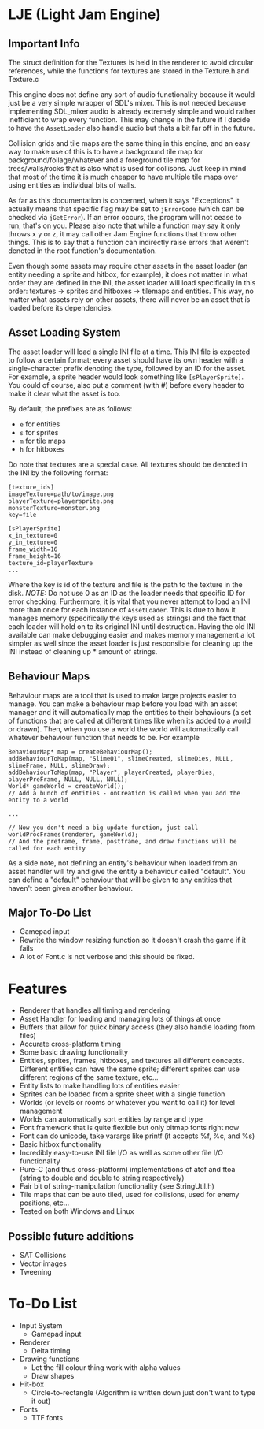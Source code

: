 LJE (Light Jam Engine)
================================

Important Info
--------------
The struct definition for the Textures is held in the renderer
to avoid circular references, while the functions for textures
are stored in the Texture.h and Texture.c

This engine does not define any sort of audio functionality
because it would just be a very simple wrapper of SDL's
mixer. This is not needed because implementing SDL_mixer
audio is already extremely simple and would rather inefficient
to wrap every function. This may change in the future if I
decide to have the `AssetLoader` also handle audio but thats
a bit far off in the future.

Collision grids and tile maps are the same thing in this engine,
and an easy way to make use of this is to have a background
tile map for background/foilage/whatever and a foreground tile
map for trees/walls/rocks that is also what is used for collisons.
Just keep in mind that most of the time it is much cheaper to
have multiple tile maps over using entities as individual bits of
walls.

As far as this documentation is concerned, when it says "Exceptions" it
actually means that specific flag may be set to `jErrorCode` (which
can be checked via `jGetError`). If an error occurs, the program will
not cease to run, that's on you. Please also note that while a function
may say it only throws x y or z, it may call other Jam Engine functions
that throw other things. This is to say that a function can indirectly
raise errors that weren't denoted in the root function's documentation.

Even though some assets may require other assets in the asset loader
(an entity needing a sprite and hitbox, for example), it does not matter
in what order they are defined in the INI, the asset loader will load
specifically in this order: textures -> sprites and hitboxes -> tilemaps
and entities. This way, no matter what assets rely on other assets, there
will never be an asset that is loaded before its dependencies.

Asset Loading System
--------------------
The asset loader will load a single INI file at a time. This INI file is
expected to follow a certain format; every asset should have its own header
with a single-character prefix denoting the type, followed by an ID for the
asset. For example, a sprite header would look something like `[sPlayerSprite]`. You
could of course, also put a comment (with #) before every header to make it
clear what the asset is too.

By default, the prefixes are as follows:

 + `e` for entities
 + `s` for sprites
 + `m` for tile maps
 + `h` for hitboxes

Do note that textures are a special case. All textures should be denoted in
the INI by the following format:

    [texture_ids]
    imageTexture=path/to/image.png
    playerTexture=playersprite.png
    monsterTexture=monster.png
    key=file
    
    [sPlayerSprite]
    x_in_texture=0
    y_in_texture=0
    frame_width=16
    frame_height=16
    texture_id=playerTexture
    ...

Where the key is id of the texture and file is the path to the texture in the
disk. *NOTE:* Do not use 0 as an ID as the loader needs that specific ID for
error checking. Furthermore, it is vital that you never attempt to load an INI
more than once for each instance of `AssetLoader`. This is due to how it
manages memory (specifically the keys used as strings) and the fact that each
loader will hold on to its original INI until destruction. Having the old INI
available can make debugging easier and makes memory management a lot simpler
as well since the asset loader is just responsible for cleaning up the INI instead
of cleaning up * amount of strings. 

Behaviour Maps
--------------
Behaviour maps are a tool that is used to make large projects easier to manage.
You can make a behaviour map before you load with an asset manager and it will
automatically map the entities to their behaviours (a set of functions that are
called at different times like when its added to a world or drawn). Then, when
you use a world the world will automatically call whatever behaviour function
that needs to be. For example

	BehaviourMap* map = createBehaviourMap();
	addBehaviourToMap(map, "Slime01", slimeCreated, slimeDies, NULL, slimeFrame, NULL, slimeDraw);
	addBehaviourToMap(map, "Player", playerCreated, playerDies, playerPreFrame, NULL, NULL, NULL);
	World* gameWorld = createWorld();
	// Add a bunch of entities - onCreation is called when you add the entity to a world

	...

	// Now you don't need a big update function, just call
	worldProcFrames(renderer, gameWorld);
	// And the preframe, frame, postframe, and draw functions will be called for each entity

As a side note, not defining an entity's behaviour when loaded from an asset handler will
try and give the entity a behaviour called "default". You can define a "default" behaviour
that will be given to any entities that haven't been given another behaviour. 

Major To-Do List
----------------
 - Gamepad input
 - Rewrite the window resizing function so it doesn't crash the game if it fails 
 - A lot of Font.c is not verbose and this should be fixed.

Features
========
 - Renderer that handles all timing and rendering 
 - Asset Handler for loading and managing lots of things at once
 - Buffers that allow for quick binary access (they also handle loading from files)
 - Accurate cross-platform timing
 - Some basic drawing functionality
 - Entities, sprites, frames, hitboxes, and textures all different concepts. Different entities can have the same sprite; different sprites can use different regions of the same texture, etc...
 - Entity lists to make handling lots of entities easier
 - Sprites can be loaded from a sprite sheet with a single function
 - Worlds (or levels or rooms or whatever you want to call it) for level management
 - Worlds can automatically sort entities by range and type
 - Font framework that is quite flexible but only bitmap fonts right now
 - Font can do unicode, take varargs like printf (it accepts %f, %c, and %s)
 - Basic hitbox functionality
 - Incredibly easy-to-use INI file I/O as well as some other file I/O functionality
 - Pure-C (and thus cross-platform) implementations of atof and ftoa (string to double and double to string respectively)
 - Fair bit of string-manipulation functionality (see StringUtil.h)
 - Tile maps that can be auto tiled, used for collisions, used for enemy positions, etc...
 - Tested on both Windows and Linux

Possible future additions
-------------------------
 - SAT Collisions
 - Vector images
 - Tweening

To-Do List
==========

 - Input System
    + Gamepad input
 - Renderer
    + Delta timing
 - Drawing functions
    + Let the fill colour thing work with alpha values
    + Draw shapes
 - Hit-box
    + Circle-to-rectangle (Algorithm is written down just don't want to type it out)
 - Fonts
    + TTF fonts